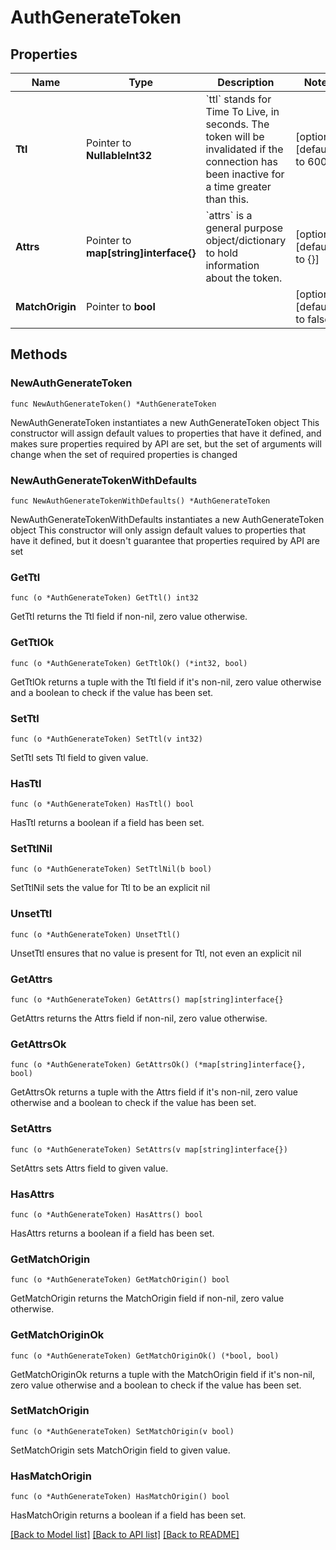 # AuthGenerateToken

## Properties

Name | Type | Description | Notes
------------ | ------------- | ------------- | -------------
**Ttl** | Pointer to **NullableInt32** | &#x60;ttl&#x60; stands for Time To Live, in seconds. The token will be invalidated if the connection has been inactive for a time greater than this. | [optional] [default to 600]
**Attrs** | Pointer to **map[string]interface{}** | &#x60;attrs&#x60; is a general purpose object/dictionary to hold information about the token. | [optional] [default to {}]
**MatchOrigin** | Pointer to **bool** |  | [optional] [default to false]

## Methods

### NewAuthGenerateToken

`func NewAuthGenerateToken() *AuthGenerateToken`

NewAuthGenerateToken instantiates a new AuthGenerateToken object
This constructor will assign default values to properties that have it defined,
and makes sure properties required by API are set, but the set of arguments
will change when the set of required properties is changed

### NewAuthGenerateTokenWithDefaults

`func NewAuthGenerateTokenWithDefaults() *AuthGenerateToken`

NewAuthGenerateTokenWithDefaults instantiates a new AuthGenerateToken object
This constructor will only assign default values to properties that have it defined,
but it doesn't guarantee that properties required by API are set

### GetTtl

`func (o *AuthGenerateToken) GetTtl() int32`

GetTtl returns the Ttl field if non-nil, zero value otherwise.

### GetTtlOk

`func (o *AuthGenerateToken) GetTtlOk() (*int32, bool)`

GetTtlOk returns a tuple with the Ttl field if it's non-nil, zero value otherwise
and a boolean to check if the value has been set.

### SetTtl

`func (o *AuthGenerateToken) SetTtl(v int32)`

SetTtl sets Ttl field to given value.

### HasTtl

`func (o *AuthGenerateToken) HasTtl() bool`

HasTtl returns a boolean if a field has been set.

### SetTtlNil

`func (o *AuthGenerateToken) SetTtlNil(b bool)`

 SetTtlNil sets the value for Ttl to be an explicit nil

### UnsetTtl
`func (o *AuthGenerateToken) UnsetTtl()`

UnsetTtl ensures that no value is present for Ttl, not even an explicit nil
### GetAttrs

`func (o *AuthGenerateToken) GetAttrs() map[string]interface{}`

GetAttrs returns the Attrs field if non-nil, zero value otherwise.

### GetAttrsOk

`func (o *AuthGenerateToken) GetAttrsOk() (*map[string]interface{}, bool)`

GetAttrsOk returns a tuple with the Attrs field if it's non-nil, zero value otherwise
and a boolean to check if the value has been set.

### SetAttrs

`func (o *AuthGenerateToken) SetAttrs(v map[string]interface{})`

SetAttrs sets Attrs field to given value.

### HasAttrs

`func (o *AuthGenerateToken) HasAttrs() bool`

HasAttrs returns a boolean if a field has been set.

### GetMatchOrigin

`func (o *AuthGenerateToken) GetMatchOrigin() bool`

GetMatchOrigin returns the MatchOrigin field if non-nil, zero value otherwise.

### GetMatchOriginOk

`func (o *AuthGenerateToken) GetMatchOriginOk() (*bool, bool)`

GetMatchOriginOk returns a tuple with the MatchOrigin field if it's non-nil, zero value otherwise
and a boolean to check if the value has been set.

### SetMatchOrigin

`func (o *AuthGenerateToken) SetMatchOrigin(v bool)`

SetMatchOrigin sets MatchOrigin field to given value.

### HasMatchOrigin

`func (o *AuthGenerateToken) HasMatchOrigin() bool`

HasMatchOrigin returns a boolean if a field has been set.


[[Back to Model list]](../README.md#documentation-for-models) [[Back to API list]](../README.md#documentation-for-api-endpoints) [[Back to README]](../README.md)



